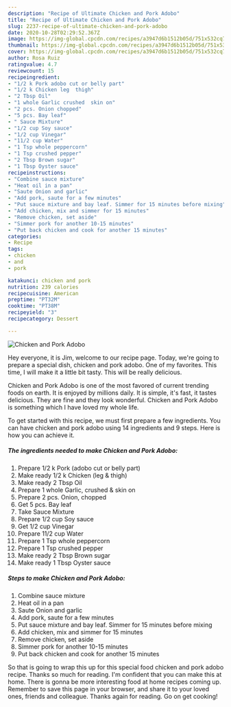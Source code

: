 ```yaml
---
description: "Recipe of Ultimate Chicken and Pork Adobo"
title: "Recipe of Ultimate Chicken and Pork Adobo"
slug: 2237-recipe-of-ultimate-chicken-and-pork-adobo
date: 2020-10-28T02:29:52.367Z
image: https://img-global.cpcdn.com/recipes/a3947d6b1512b05d/751x532cq70/chicken-and-pork-adobo-recipe-main-photo.jpg
thumbnail: https://img-global.cpcdn.com/recipes/a3947d6b1512b05d/751x532cq70/chicken-and-pork-adobo-recipe-main-photo.jpg
cover: https://img-global.cpcdn.com/recipes/a3947d6b1512b05d/751x532cq70/chicken-and-pork-adobo-recipe-main-photo.jpg
author: Rosa Ruiz
ratingvalue: 4.7
reviewcount: 15
recipeingredient:
- "1/2 k Pork adobo cut or belly part"
- "1/2 k Chicken leg  thigh"
- "2 Tbsp Oil"
- "1 whole Garlic crushed  skin on"
- "2 pcs. Onion chopped"
- "5 pcs. Bay leaf"
- " Sauce Mixture"
- "1/2 cup Soy sauce"
- "1/2 cup Vinegar"
- "11/2 cup Water"
- "1 Tsp whole peppercorn"
- "1 Tsp crushed pepper"
- "2 Tbsp Brown sugar"
- "1 Tbsp Oyster sauce"
recipeinstructions:
- "Combine sauce mixture"
- "Heat oil in a pan"
- "Saute Onion and garlic"
- "Add pork, saute for a few minutes"
- "Put sauce mixture and bay leaf. Simmer for 15 minutes before mixing"
- "Add chicken, mix and simmer for 15 minutes"
- "Remove chicken, set aside"
- "Simmer pork for another 10-15 minutes"
- "Put back chicken and cook for another 15 minutes"
categories:
- Recipe
tags:
- chicken
- and
- pork

katakunci: chicken and pork 
nutrition: 239 calories
recipecuisine: American
preptime: "PT32M"
cooktime: "PT38M"
recipeyield: "3"
recipecategory: Dessert

---
```



![Chicken and Pork Adobo](https://img-global.cpcdn.com/recipes/a3947d6b1512b05d/751x532cq70/chicken-and-pork-adobo-recipe-main-photo.jpg)

Hey everyone, it is Jim, welcome to our recipe page. Today, we're going to prepare a special dish, chicken and pork adobo. One of my favorites. This time, I will make it a little bit tasty. This will be really delicious.

Chicken and Pork Adobo is one of the most favored of current trending foods on earth. It is enjoyed by millions daily. It is simple, it's fast, it tastes delicious. They are fine and they look wonderful. Chicken and Pork Adobo is something which I have loved my whole life.




To get started with this recipe, we must first prepare a few ingredients. You can have chicken and pork adobo using 14 ingredients and 9 steps. Here is how you can achieve it.

<!--inarticleads1-->

##### The ingredients needed to make Chicken and Pork Adobo:

1. Prepare 1/2 k Pork (adobo cut or belly part)
1. Make ready 1/2 k Chicken (leg &amp; thigh)
1. Make ready 2 Tbsp Oil
1. Prepare 1 whole Garlic, crushed &amp; skin on
1. Prepare 2 pcs. Onion, chopped
1. Get 5 pcs. Bay leaf
1. Take  Sauce Mixture
1. Prepare 1/2 cup Soy sauce
1. Get 1/2 cup Vinegar
1. Prepare 11/2 cup Water
1. Prepare 1 Tsp whole peppercorn
1. Prepare 1 Tsp crushed pepper
1. Make ready 2 Tbsp Brown sugar
1. Make ready 1 Tbsp Oyster sauce




<!--inarticleads2-->

##### Steps to make Chicken and Pork Adobo:

1. Combine sauce mixture
1. Heat oil in a pan
1. Saute Onion and garlic
1. Add pork, saute for a few minutes
1. Put sauce mixture and bay leaf. Simmer for 15 minutes before mixing
1. Add chicken, mix and simmer for 15 minutes
1. Remove chicken, set aside
1. Simmer pork for another 10-15 minutes
1. Put back chicken and cook for another 15 minutes




So that is going to wrap this up for this special food chicken and pork adobo recipe. Thanks so much for reading. I'm confident that you can make this at home. There is gonna be more interesting food at home recipes coming up. Remember to save this page in your browser, and share it to your loved ones, friends and colleague. Thanks again for reading. Go on get cooking!
